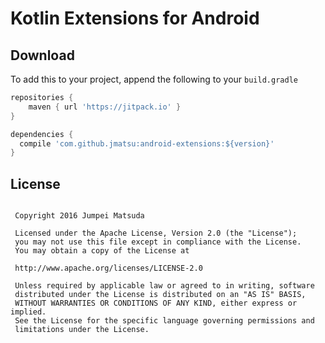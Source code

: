 # Kotlin Extensions for Android

## Download

To add this to your project, append the following to your `build.gradle`

```groovy
repositories {
    maven { url 'https://jitpack.io' }
}
```

```groovy
dependencies {
  compile 'com.github.jmatsu:android-extensions:${version}'
}
```

## License

```

 Copyright 2016 Jumpei Matsuda

 Licensed under the Apache License, Version 2.0 (the "License");
 you may not use this file except in compliance with the License.
 You may obtain a copy of the License at

 http://www.apache.org/licenses/LICENSE-2.0

 Unless required by applicable law or agreed to in writing, software
 distributed under the License is distributed on an "AS IS" BASIS,
 WITHOUT WARRANTIES OR CONDITIONS OF ANY KIND, either express or implied.
 See the License for the specific language governing permissions and
 limitations under the License.

```
